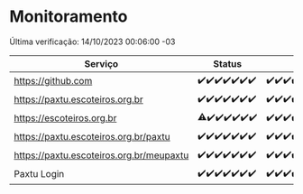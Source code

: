 # Monitoramento

Última verificação: 14/10/2023 00:06:00 -03

|Serviço|Status|Últimas 24h|
|---|---|---|
|https://github.com|<span title="2023-10-07: OK=24">✔️</span><span title="2023-10-08: OK=24">✔️</span><span title="2023-10-09: OK=24">✔️</span><span title="2023-10-10: OK=24">✔️</span><span title="2023-10-11: OK=24">✔️</span><span title="2023-10-12: OK=24">✔️</span><span title="2023-10-13: OK=3">✔️</span>|<span title="13/10/2023 00:07:00 -03 : 200">✔️</span><span title="13/10/2023 01:07:00 -03 : 200">✔️</span><span title="13/10/2023 02:05:00 -03 : 200">✔️</span><span title="13/10/2023 03:08:00 -03 : 200">✔️</span><span title="13/10/2023 04:04:00 -03 : 200">✔️</span><span title="13/10/2023 05:08:00 -03 : 200">✔️</span><span title="13/10/2023 06:05:00 -03 : 200">✔️</span><span title="13/10/2023 07:06:00 -03 : 200">✔️</span><span title="13/10/2023 08:04:00 -03 : 200">✔️</span><span title="13/10/2023 09:11:00 -03 : 200">✔️</span><span title="13/10/2023 10:09:00 -03 : 200">✔️</span><span title="13/10/2023 11:05:00 -03 : 200">✔️</span><span title="13/10/2023 12:06:00 -03 : 200">✔️</span><span title="13/10/2023 13:07:00 -03 : 200">✔️</span><span title="13/10/2023 14:04:00 -03 : 200">✔️</span><span title="13/10/2023 15:08:00 -03 : 200">✔️</span><span title="13/10/2023 16:03:00 -03 : 200">✔️</span><span title="13/10/2023 17:06:00 -03 : 200">✔️</span><span title="13/10/2023 18:03:00 -03 : 200">✔️</span><span title="13/10/2023 19:04:00 -03 : 200">✔️</span><span title="13/10/2023 20:04:00 -03 : 200">✔️</span><span title="13/10/2023 21:28:00 -03 : 200">✔️</span><span title="13/10/2023 22:38:00 -03 : 200">✔️</span><span title="13/10/2023 23:11:00 -03 : 200">✔️</span><span title="14/10/2023 00:06:00 -03 : 200">✔️</span>|
|https://paxtu.escoteiros.org.br|<span title="2023-10-07: OK=24">✔️</span><span title="2023-10-08: OK=24">✔️</span><span title="2023-10-09: OK=24">✔️</span><span title="2023-10-10: OK=24">✔️</span><span title="2023-10-11: OK=24">✔️</span><span title="2023-10-12: OK=24">✔️</span><span title="2023-10-13: OK=3">✔️</span>|<span title="13/10/2023 00:07:00 -03 : 200">✔️</span><span title="13/10/2023 01:07:00 -03 : 200">✔️</span><span title="13/10/2023 02:05:00 -03 : 200">✔️</span><span title="13/10/2023 03:08:00 -03 : 200">✔️</span><span title="13/10/2023 04:04:00 -03 : 200">✔️</span><span title="13/10/2023 05:08:00 -03 : 200">✔️</span><span title="13/10/2023 06:05:00 -03 : 200">✔️</span><span title="13/10/2023 07:06:00 -03 : 200">✔️</span><span title="13/10/2023 08:04:00 -03 : 200">✔️</span><span title="13/10/2023 09:11:00 -03 : 200">✔️</span><span title="13/10/2023 10:09:00 -03 : 200">✔️</span><span title="13/10/2023 11:05:00 -03 : 200">✔️</span><span title="13/10/2023 12:06:00 -03 : 200">✔️</span><span title="13/10/2023 13:07:00 -03 : 200">✔️</span><span title="13/10/2023 14:04:00 -03 : 200">✔️</span><span title="13/10/2023 15:08:00 -03 : 200">✔️</span><span title="13/10/2023 16:03:00 -03 : 200">✔️</span><span title="13/10/2023 17:06:00 -03 : 200">✔️</span><span title="13/10/2023 18:03:00 -03 : 200">✔️</span><span title="13/10/2023 19:04:00 -03 : 200">✔️</span><span title="13/10/2023 20:04:00 -03 : 200">✔️</span><span title="13/10/2023 21:28:00 -03 : 200">✔️</span><span title="13/10/2023 22:38:00 -03 : 200">✔️</span><span title="13/10/2023 23:11:00 -03 : 200">✔️</span><span title="14/10/2023 00:06:00 -03 : 200">✔️</span>|
|https://escoteiros.org.br|<span title="2023-10-07: OK=23, Falhas=1">⚠️</span><span title="2023-10-08: OK=24">✔️</span><span title="2023-10-09: OK=24">✔️</span><span title="2023-10-10: OK=24">✔️</span><span title="2023-10-11: OK=24">✔️</span><span title="2023-10-12: OK=24">✔️</span><span title="2023-10-13: OK=3">✔️</span>|<span title="13/10/2023 00:07:00 -03 : 200">✔️</span><span title="13/10/2023 01:07:00 -03 : 200">✔️</span><span title="13/10/2023 02:05:00 -03 : 200">✔️</span><span title="13/10/2023 03:08:00 -03 : 200">✔️</span><span title="13/10/2023 04:04:00 -03 : 200">✔️</span><span title="13/10/2023 05:08:00 -03 : 200">✔️</span><span title="13/10/2023 06:06:00 -03 : 200">✔️</span><span title="13/10/2023 07:06:00 -03 : 200">✔️</span><span title="13/10/2023 08:04:00 -03 : 200">✔️</span><span title="13/10/2023 09:11:00 -03 : 200">✔️</span><span title="13/10/2023 10:09:00 -03 : 200">✔️</span><span title="13/10/2023 11:05:00 -03 : 200">✔️</span><span title="13/10/2023 12:06:00 -03 : 200">✔️</span><span title="13/10/2023 13:07:00 -03 : 200">✔️</span><span title="13/10/2023 14:04:00 -03 : 200">✔️</span><span title="13/10/2023 15:08:00 -03 : 200">✔️</span><span title="13/10/2023 16:03:00 -03 : 200">✔️</span><span title="13/10/2023 17:06:00 -03 : 200">✔️</span><span title="13/10/2023 18:03:00 -03 : 200">✔️</span><span title="13/10/2023 19:04:00 -03 : 200">✔️</span><span title="13/10/2023 20:04:00 -03 : 200">✔️</span><span title="13/10/2023 21:28:00 -03 : 200">✔️</span><span title="13/10/2023 22:38:00 -03 : 200">✔️</span><span title="13/10/2023 23:11:00 -03 : 200">✔️</span><span title="14/10/2023 00:06:00 -03 : 200">✔️</span>|
|https://paxtu.escoteiros.org.br/paxtu|<span title="2023-10-07: OK=24">✔️</span><span title="2023-10-08: OK=24">✔️</span><span title="2023-10-09: OK=24">✔️</span><span title="2023-10-10: OK=24">✔️</span><span title="2023-10-11: OK=24">✔️</span><span title="2023-10-12: OK=24">✔️</span><span title="2023-10-13: OK=3">✔️</span>|<span title="13/10/2023 00:07:00 -03 : 200">✔️</span><span title="13/10/2023 01:07:00 -03 : 200">✔️</span><span title="13/10/2023 02:05:00 -03 : 200">✔️</span><span title="13/10/2023 03:08:00 -03 : 200">✔️</span><span title="13/10/2023 04:04:00 -03 : 200">✔️</span><span title="13/10/2023 05:08:00 -03 : 200">✔️</span><span title="13/10/2023 06:06:00 -03 : 200">✔️</span><span title="13/10/2023 07:06:00 -03 : 200">✔️</span><span title="13/10/2023 08:04:00 -03 : 200">✔️</span><span title="13/10/2023 09:11:00 -03 : 200">✔️</span><span title="13/10/2023 10:09:00 -03 : 200">✔️</span><span title="13/10/2023 11:05:00 -03 : 200">✔️</span><span title="13/10/2023 12:06:00 -03 : 200">✔️</span><span title="13/10/2023 13:07:00 -03 : 200">✔️</span><span title="13/10/2023 14:04:00 -03 : 200">✔️</span><span title="13/10/2023 15:08:00 -03 : 200">✔️</span><span title="13/10/2023 16:03:00 -03 : 200">✔️</span><span title="13/10/2023 17:06:00 -03 : 200">✔️</span><span title="13/10/2023 18:03:00 -03 : 200">✔️</span><span title="13/10/2023 19:04:00 -03 : 200">✔️</span><span title="13/10/2023 20:04:00 -03 : 200">✔️</span><span title="13/10/2023 21:28:00 -03 : 200">✔️</span><span title="13/10/2023 22:38:00 -03 : 200">✔️</span><span title="13/10/2023 23:11:00 -03 : 200">✔️</span><span title="14/10/2023 00:06:00 -03 : 200">✔️</span>|
|https://paxtu.escoteiros.org.br/meupaxtu|<span title="2023-10-07: OK=24">✔️</span><span title="2023-10-08: OK=24">✔️</span><span title="2023-10-09: OK=24">✔️</span><span title="2023-10-10: OK=24">✔️</span><span title="2023-10-11: OK=24">✔️</span><span title="2023-10-12: OK=24">✔️</span><span title="2023-10-13: OK=3">✔️</span>|<span title="13/10/2023 00:07:00 -03 : 200">✔️</span><span title="13/10/2023 01:07:00 -03 : 200">✔️</span><span title="13/10/2023 02:05:00 -03 : 200">✔️</span><span title="13/10/2023 03:08:00 -03 : 200">✔️</span><span title="13/10/2023 04:04:00 -03 : 200">✔️</span><span title="13/10/2023 05:08:00 -03 : 200">✔️</span><span title="13/10/2023 06:06:00 -03 : 200">✔️</span><span title="13/10/2023 07:06:00 -03 : 200">✔️</span><span title="13/10/2023 08:04:00 -03 : 200">✔️</span><span title="13/10/2023 09:11:00 -03 : 200">✔️</span><span title="13/10/2023 10:09:00 -03 : 200">✔️</span><span title="13/10/2023 11:05:00 -03 : 200">✔️</span><span title="13/10/2023 12:06:00 -03 : 200">✔️</span><span title="13/10/2023 13:07:00 -03 : 200">✔️</span><span title="13/10/2023 14:04:00 -03 : 200">✔️</span><span title="13/10/2023 15:08:00 -03 : 200">✔️</span><span title="13/10/2023 16:03:00 -03 : 200">✔️</span><span title="13/10/2023 17:06:00 -03 : 200">✔️</span><span title="13/10/2023 18:03:00 -03 : 200">✔️</span><span title="13/10/2023 19:04:00 -03 : 200">✔️</span><span title="13/10/2023 20:04:00 -03 : 200">✔️</span><span title="13/10/2023 21:28:00 -03 : 200">✔️</span><span title="13/10/2023 22:38:00 -03 : 200">✔️</span><span title="13/10/2023 23:11:00 -03 : 200">✔️</span><span title="14/10/2023 00:06:00 -03 : 200">✔️</span>|
|Paxtu Login|<span title="2023-10-07: OK=24">✔️</span><span title="2023-10-08: OK=24">✔️</span><span title="2023-10-09: OK=24">✔️</span><span title="2023-10-10: OK=24">✔️</span><span title="2023-10-11: OK=24">✔️</span><span title="2023-10-12: OK=24">✔️</span><span title="2023-10-13: OK=3">✔️</span>|<span title="13/10/2023 00:07:00 -03 : 200">✔️</span><span title="13/10/2023 01:07:00 -03 : 200">✔️</span><span title="13/10/2023 02:05:00 -03 : 200">✔️</span><span title="13/10/2023 03:08:00 -03 : 200">✔️</span><span title="13/10/2023 04:04:00 -03 : 200">✔️</span><span title="13/10/2023 05:08:00 -03 : 200">✔️</span><span title="13/10/2023 06:06:00 -03 : 200">✔️</span><span title="13/10/2023 07:06:00 -03 : 200">✔️</span><span title="13/10/2023 08:04:00 -03 : 200">✔️</span><span title="13/10/2023 09:11:00 -03 : 200">✔️</span><span title="13/10/2023 10:09:00 -03 : 200">✔️</span><span title="13/10/2023 11:05:00 -03 : 200">✔️</span><span title="13/10/2023 12:06:00 -03 : 200">✔️</span><span title="13/10/2023 13:07:00 -03 : 200">✔️</span><span title="13/10/2023 14:04:00 -03 : 200">✔️</span><span title="13/10/2023 15:08:00 -03 : 200">✔️</span><span title="13/10/2023 16:03:00 -03 : 200">✔️</span><span title="13/10/2023 17:06:00 -03 : 200">✔️</span><span title="13/10/2023 18:03:00 -03 : 200">✔️</span><span title="13/10/2023 19:04:00 -03 : 200">✔️</span><span title="13/10/2023 20:04:00 -03 : 200">✔️</span><span title="13/10/2023 21:28:00 -03 : 200">✔️</span><span title="13/10/2023 22:38:00 -03 : 200">✔️</span><span title="13/10/2023 23:11:00 -03 : 200">✔️</span><span title="14/10/2023 00:06:00 -03 : 200">✔️</span>|
